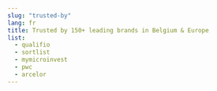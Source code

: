 ```yaml
---
slug: "trusted-by"
lang: fr
title: Trusted by 150+ leading brands in Belgium & Europe
list:
  - qualifio
  - sortlist
  - mymicroinvest
  - pwc
  - arcelor
---
```

